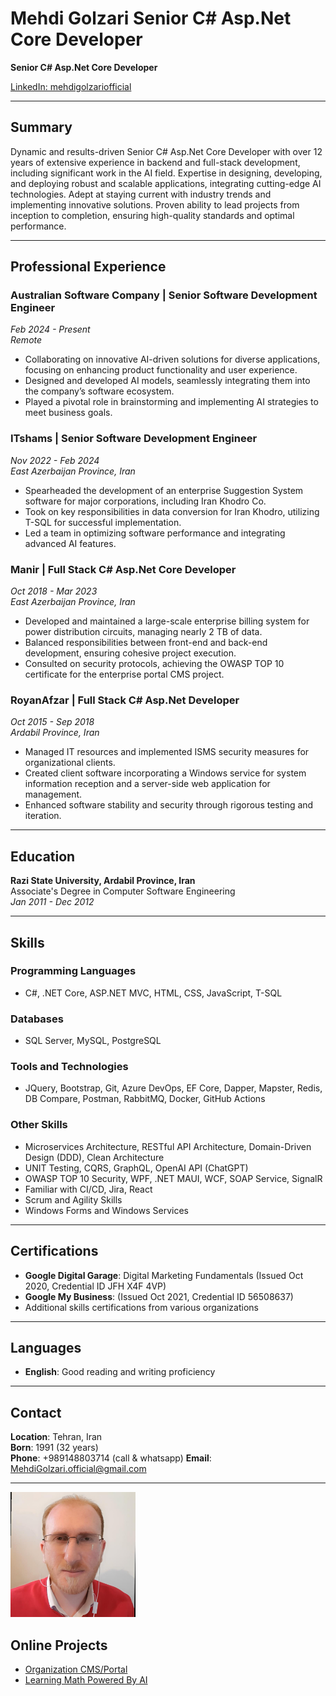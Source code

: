 # Mehdi Golzari Senior C# Asp.Net Core Developer

**Senior C# Asp.Net Core Developer**

[LinkedIn: mehdigolzariofficial](https://www.linkedin.com/in/mehdigolzariofficial)

---

## Summary

Dynamic and results-driven Senior C# Asp.Net Core Developer with over 12 years of extensive experience in backend and full-stack development, including significant work in the AI field. Expertise in designing, developing, and deploying robust and scalable applications, integrating cutting-edge AI technologies. Adept at staying current with industry trends and implementing innovative solutions. Proven ability to lead projects from inception to completion, ensuring high-quality standards and optimal performance.

---

## Professional Experience

### Australian Software Company |  Senior Software Development Engineer
*Feb 2024 - Present*  
*Remote*

- Collaborating on innovative AI-driven solutions for diverse applications, focusing on enhancing product functionality and user experience.
- Designed and developed AI models, seamlessly integrating them into the company’s software ecosystem.
- Played a pivotal role in brainstorming and implementing AI strategies to meet business goals.

### ITshams | Senior Software Development Engineer
*Nov 2022 - Feb 2024*  
*East Azerbaijan Province, Iran*

- Spearheaded the development of an enterprise Suggestion System software for major corporations, including Iran Khodro Co.
- Took on key responsibilities in data conversion for Iran Khodro, utilizing T-SQL for successful implementation.
- Led a team in optimizing software performance and integrating advanced AI features.


### Manir | Full Stack C# Asp.Net Core Developer
*Oct 2018 - Mar 2023*  
*East Azerbaijan Province, Iran*

- Developed and maintained a large-scale enterprise billing system for power distribution circuits, managing nearly 2 TB of data.
- Balanced responsibilities between front-end and back-end development, ensuring cohesive project execution.
- Consulted on security protocols, achieving the OWASP TOP 10 certificate for the enterprise portal CMS project.

### RoyanAfzar | Full Stack C# Asp.Net Developer
*Oct 2015 - Sep 2018*  
*Ardabil Province, Iran*

- Managed IT resources and implemented ISMS security measures for organizational clients.
- Created client software incorporating a Windows service for system information reception and a server-side web application for management.
- Enhanced software stability and security through rigorous testing and iteration.

---

## Education

**Razi State University, Ardabil Province, Iran**  
Associate's Degree in Computer Software Engineering  
*Jan 2011 - Dec 2012*

---

## Skills

### Programming Languages
- C#, .NET Core, ASP.NET MVC, HTML, CSS, JavaScript, T-SQL

### Databases
- SQL Server, MySQL, PostgreSQL

### Tools and Technologies
- JQuery, Bootstrap, Git, Azure DevOps, EF Core, Dapper, Mapster, Redis, DB Compare, Postman, RabbitMQ, Docker, GitHub Actions

### Other Skills
- Microservices Architecture, RESTful API Architecture, Domain-Driven Design (DDD), Clean Architecture
- UNIT Testing, CQRS, GraphQL, OpenAI API (ChatGPT)
- OWASP TOP 10 Security, WPF, .NET MAUI, WCF, SOAP Service, SignalR
- Familiar with CI/CD, Jira, React
- Scrum and Agility Skills
- Windows Forms and Windows Services

---

## Certifications

- **Google Digital Garage**: Digital Marketing Fundamentals (Issued Oct 2020, Credential ID JFH X4F 4VP)
- **Google My Business**: (Issued Oct 2021, Credential ID 56508637)
- Additional skills certifications from various organizations

---

## Languages

- **English**: Good reading and writing proficiency

---

## Contact

**Location**: Tehran, Iran  
**Born**: 1991 (32 years)  
**Phone**: +989148803714  (call & whatsapp)
**Email**: [MehdiGolzari.official@gmail.com](mailto:MehdiGolzari.official@gmail.com)

---
<img src="https://github.com/mgmehdiforme/senior_Developer_ASP_Core/blob/536d12082a07599b2e453c327be8939d6fa4be48/4f45ba0a47a9856ba1636210fe2e8dbc%20(1).jpg" alt="Senior Asp .net core Developer Mehdi Golzari" width="200px"/>

## Online Projects

- [Organization CMS/Portal](https://Azrec.co.ir/)
- [Learning Math Powered By AI](https://mathcopilot2.chbk.run/)
